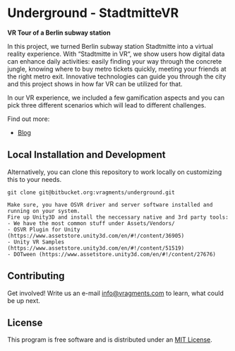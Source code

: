 # Underground - StadtmitteVR

**VR Tour of a Berlin subway station**

In this project, we turned Berlin subway station Stadtmitte into a virtual reality experience. With “Stadtmitte in VR“, we show users how digital data can enhance daily activities: easily finding your way through the concrete jungle, knowing where to buy metro tickets quickly, meeting your friends at the right metro exit. Innovative technologies can guide you through the city and this project shows in how far VR can be utilized for that.

In our VR experience, we included a few gamification aspects and you can pick three different scenarios which will lead to different challenges.

Find out more:

- [Blog](https://vragments.com/creating-stadtmitte-in-vr-a-technical-perspective/)

## Local Installation and Development

Alternatively, you can clone this repository to work locally on customizing this to your needs.

    git clone git@bitbucket.org:vragments/underground.git
    
    Make sure, you have OSVR driver and server software installed and running on your system.
    Fire up Unity3D and install the neccessary native and 3rd party tools:
    - We have the most common stuff under Assets/Vendors/
    - OSVR Plugin for Unity (https://www.assetstore.unity3d.com/en/#!/content/36905)
    - Unity VR Samples (https://www.assetstore.unity3d.com/en/#!/content/51519)
    - DOTween (https://www.assetstore.unity3d.com/en/#!/content/27676)

## Contributing

Get involved! Write us an e-mail info@vragments.com to learn, what could be up next.

## License

This program is free software and is distributed under an [MIT License](LICENSE).
